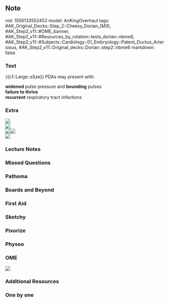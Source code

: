 ## Note
nid: 1556133552453
model: AnKingOverhaul
tags: #AK_Original_Decks::Step_2::Cheesy_Dorian_(M3), #AK_Step2_v11::#OME_banner, #AK_Step2_v11::#Resources_by_rotation::tests_dorian::nbme6, #AK_Step2_v11::#Subjects::Cardiology::01_Embryology::Patent_Ductus_Arteriosus, #AK_Step2_v11::Original_decks::Dorian::step2::nbme6
markdown: false

### Text
{{c1::Large::sSze}} PDAs may present with:
<div>
  <b>widened</b> pulse pressure and <b>bounding</b> pulses
</div>
<div>
  <b>failure to thrive</b>
</div>
<div>
  <b>recurrent</b> respiratory tract infections
</div>

### Extra
<div>
  <div>
    <i><img src="paste-226207337545729.jpg"></i>
  </div>
  <div style="display: inline !important;">
    <i><img src="paste-238194591268865%20(1).jpg"></i>
  </div>
  <div>
    <i><img src="paste-2071273748299777.jpg"><img src=
    "pda_w.jpg"></i>
  </div>
</div>
<div>
  <i><img src="paste-230485124972545.jpg"></i>
</div>

### Lecture Notes


### Missed Questions


### Pathoma


### Boards and Beyond


### First Aid


### Sketchy


### Pixorize


### Physeo


### OME
<div class="ome-widget">
  <a href="https://onlinemeded.org?ref=anki"><img src=
  "_OME_AnkiFlashcards_General_7.png"></a>
</div>

### Additional Resources


### One by one

